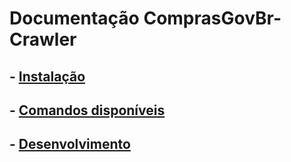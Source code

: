 # Documentação ComprasGovBr-Crawler

## - [Instalação](./Instalacao.md)

## - [Comandos disponíveis](./Comandos.md)

## - [Desenvolvimento](./Desenvolvimento.md)